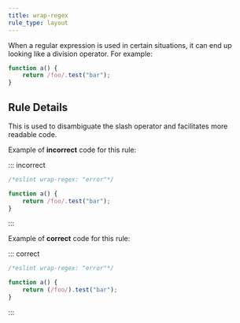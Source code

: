 ```yaml
---
title: wrap-regex
rule_type: layout
---
```


When a regular expression is used in certain situations, it can end up looking like a division operator. For example:

```js
function a() {
    return /foo/.test("bar");
}
```

## Rule Details

This is used to disambiguate the slash operator and facilitates more readable code.

Example of **incorrect** code for this rule:

::: incorrect

```js
/*eslint wrap-regex: "error"*/

function a() {
    return /foo/.test("bar");
}
```

:::

Example of **correct** code for this rule:

::: correct

```js
/*eslint wrap-regex: "error"*/

function a() {
    return (/foo/).test("bar");
}
```

:::
